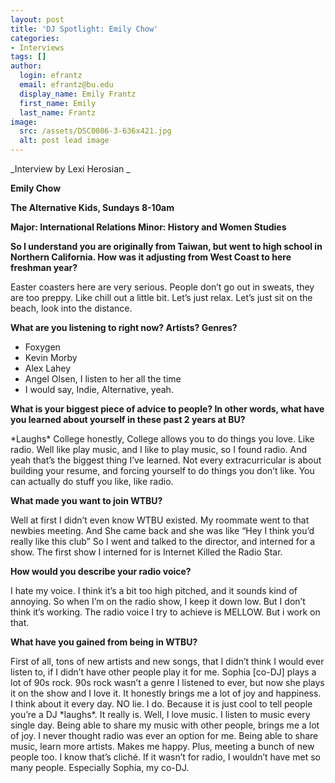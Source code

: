```yaml
---
layout: post
title: 'DJ Spotlight: Emily Chow'
categories:
- Interviews
tags: []
author:
  login: efrantz
  email: efrantz@bu.edu
  display_name: Emily Frantz
  first_name: Emily
  last_name: Frantz
image:
  src: /assets/DSC0086-3-636x421.jpg
  alt: post lead image
---
```


_Interview by Lexi Herosian _

**Emily Chow**

**The Alternative Kids, Sundays 8-10am**

**Major: International Relations Minor: History and Women Studies**

**So I understand you are originally from Taiwan, but went to high school in Northern California. How was it adjusting from West Coast to here freshman year?**

Easter coasters here are very serious. People don’t go out in sweats, they are too preppy. Like chill out a little bit. Let’s just relax. Let’s just sit on the beach, look into the distance.

**What are you listening to right now? Artists? Genres?**

*   Foxygen
*   Kevin Morby
*   Alex Lahey
*   Angel Olsen, I listen to her all the time
*   I would say, Indie, Alternative, yeah.

**What is your biggest piece of advice to people? In other words, what have you learned about yourself in these past 2 years at BU?**

\*Laughs\* College honestly, College allows you to do things you love. Like radio. Well like play music, and I like to play music, so I found radio. And yeah that’s the biggest thing I’ve learned. Not every extracurricular is about building your resume, and forcing yourself to do things you don’t like. You can actually do stuff you like, like radio.

**What made you want to join WTBU?**

Well at first I didn’t even know WTBU existed. My roommate went to that newbies meeting. And She came back and she was like “Hey I think you’d really like this club” So I went and talked to the director, and interned for a show. The first show I interned for is Internet Killed the Radio Star.

**How would you describe your radio voice?**

I hate my voice. I think it’s a bit too high pitched, and it sounds kind of annoying. So when I’m on the radio show, I keep it down low. But I don’t think it’s working. The radio voice I try to achieve is MELLOW. But i work on that.

**What have you gained from being in WTBU?**

First of all, tons of new artists and new songs, that I didn’t think I would ever listen to, if I didn’t have other people play it for me. Sophia \[co-DJ\] plays a lot of 90s rock. 90s rock wasn’t a genre I listened to ever, but now she plays it on the show and I love it. It honestly brings me a lot of joy and happiness. I think about it every day. NO lie. I do. Because it is just cool to tell people you’re a DJ \*laughs\*. It really is. Well, I love music. I listen to music every single day. Being able to share my music with other people, brings me a lot of joy. I never thought radio was ever an option for me. Being able to share music, learn more artists. Makes me happy. Plus, meeting a bunch of new people too. I know that’s cliché. If it wasn’t for radio, I wouldn’t have met so many people. Especially Sophia, my co-DJ.